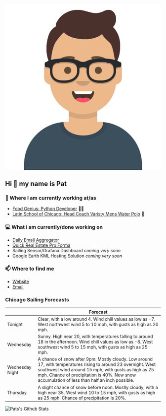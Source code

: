 [![Social banner for p-j-falconer](https://raw.githubusercontent.com/P-J-FALCONER/P-J-FALCONER/master/assets/avataaars.svg)](https://patfalconer.com/)
## Hi :wave: my name is Pat

### 💼 Where I am currently working at/as
- [Food Genius: Python Developer](https://getfoodgenius.com/) 🍔🐍
- [Latin School of Chicago: Head Coach Varisty Mens Water Polo](https://www.latinschool.org/) 🤽


### 💻 What i am currently/done working on
 - [Daily Email Aggregator](https://github.com/P-J-FALCONER/dott_daily_mail)
 - [Quick Real Estate Pro Forma](https://github.com/P-J-FALCONER/henry)
 - Sailing Sensor/Grafana Dashboard *coming very soon*
 - Google Earth KML Hosting Solution *coming very soon*

### 📫 Where to find me
 - [Website](https://patfalconer.com/)
 - [Email](mailto:patrick.j.falconer@gmail.com)


### Chicago Sailing Forecasts
|   | Forecast  |
|---|---|
| Tonight | Clear, with a low around 4. Wind chill values as low as -7. West northwest wind 5 to 10 mph, with gusts as high as 20 mph. |
| Wednesday | Sunny. High near 20, with temperatures falling to around 18 in the afternoon. Wind chill values as low as -8. West southwest wind 5 to 15 mph, with gusts as high as 25 mph. |
| Wednesday Night | A chance of snow after 9pm. Mostly cloudy. Low around 17, with temperatures rising to around 23 overnight. West southwest wind around 15 mph, with gusts as high as 25 mph. Chance of precipitation is 40%. New snow accumulation of less than half an inch possible. |
| Thursday | A slight chance of snow before noon. Mostly cloudy, with a high near 35. West wind 10 to 15 mph, with gusts as high as 25 mph. Chance of precipitation is 20%. |

![Pats's Github Stats](https://github-readme-stats.vercel.app/api?username=p-j-falconer&show_icons=true&theme=radical)
